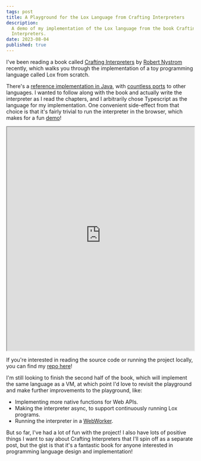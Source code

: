```yaml
---
tags: post
title: A Playground for the Lox Language from Crafting Interpreters
description:
  A demo of my implementation of the Lox language from the book Crafting
  Interpreters.
date: 2023-08-04
published: true
---
```


I've been reading a book called
[Crafting Interpreters](https://craftinginterpreters.com/) by
[Robert Nystrom](https://journal.stuffwithstuff.com/) recently, which walks you
through the implementation of a toy programming language called Lox from
scratch.

There's a
[reference implementation in Java](https://github.com/munificent/craftinginterpreters/tree/master),
with
[countless ports](https://github.com/munificent/craftinginterpreters/wiki/Lox-implementations)
to other languages. I wanted to follow along with the book and actually write
the interpreter as I read the chapters, and I arbitrarily chose Typescript as
the language for my implementation. One convenient side-effect from that choice
is that it's fairly trivial to run the interpreter in the browser, which makes
for a fun [demo](https://lox-ts-playground.vercel.app)!

<div class="full-width flex border-stone-100 my-6 py-12 border-b border-t">
  <iframe src="https://lox-ts-playground.vercel.app?hideheader=true" width="100%" height="600">
  </iframe>
</div>

If you're interested in reading the source code or running the project locally,
you can find my [repo here](https://github.com/yanglinz/lox-ts)!

I'm still looking to finish the second half of the book, which will implement
the same language as a VM, at which point I'd love to revisit the playground and
make further improvements to the playground, like:

- Implementing more native functions for Web APIs.
- Making the interpreter async, to support continuously running Lox programs.
- Running the interpreter in a
  [WebWorker](https://developer.mozilla.org/en-US/docs/Web/API/Web_Workers_API/Using_web_workers).

But so far, I've had a lot of fun with the project! I also have lots of positive
things I want to say about Crafting Interpreters that I'll spin off as a
separate post, but the gist is that it's a fantastic book for anyone interested
in programming language design and implementation!
